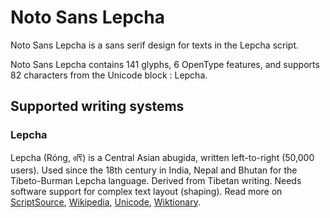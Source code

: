
# Noto Sans Lepcha

Noto Sans Lepcha is a sans serif design for texts in the Lepcha script. 

Noto Sans Lepcha contains 141 glyphs, 6 OpenType features, and supports 82 characters from the Unicode block : Lepcha.


## Supported writing systems


### Lepcha

Lepcha (Róng, ᰛᰩᰴ‎) is a Central Asian abugida, written left-to-right (50,000 users). Used since the 18th century in India, Nepal and Bhutan for the Tibeto-Burman Lepcha language. Derived from Tibetan writing. Needs software support for complex text layout (shaping). Read more on [ScriptSource](https://scriptsource.org/scr/Lepc), [Wikipedia](https://en.wikipedia.org/wiki/ISO_15924:Lepc), [Unicode](https://www.unicode.org/versions/Unicode13.0.0/ch13.pdf#G27253), [Wiktionary](https://en.wiktionary.org/wiki/Category:Lepcha_script).

